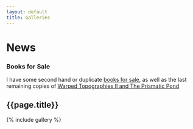```yaml
---
layout: default
title: Galleries
---
```


# News

### Books for Sale

I have some second hand or duplicate [books for sale](book-sales), as well as the last remaining copies of [Warped Topographies II and The Prismatic Pond](books/warped-pond)

## {{page.title}}

{% include gallery %}
